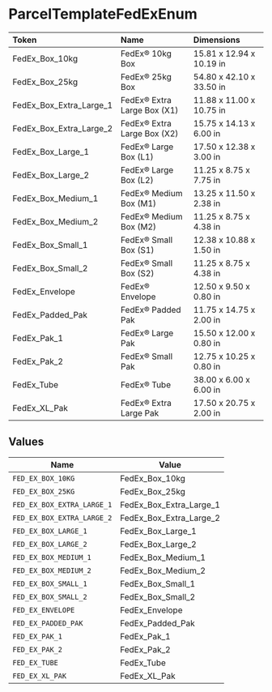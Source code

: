 # ParcelTemplateFedExEnum

|Token | Name | Dimensions|
|:---|:---|:---|
| FedEx_Box_10kg | FedEx® 10kg Box | 15.81 x 12.94 x 10.19 in|
| FedEx_Box_25kg | FedEx® 25kg Box | 54.80 x 42.10 x 33.50 in|
| FedEx_Box_Extra_Large_1 | FedEx® Extra Large Box (X1) | 11.88 x 11.00 x 10.75 in|
| FedEx_Box_Extra_Large_2 | FedEx® Extra Large Box (X2) | 15.75 x 14.13 x 6.00 in|
| FedEx_Box_Large_1 | FedEx® Large Box (L1) | 17.50 x 12.38 x 3.00 in|
| FedEx_Box_Large_2 | FedEx® Large Box (L2) | 11.25 x 8.75 x 7.75 in|
| FedEx_Box_Medium_1 | FedEx® Medium Box (M1) | 13.25 x 11.50 x 2.38 in|
| FedEx_Box_Medium_2 | FedEx® Medium Box (M2) | 11.25 x 8.75 x 4.38 in|
| FedEx_Box_Small_1 | FedEx® Small Box (S1) | 12.38 x 10.88 x 1.50 in|
| FedEx_Box_Small_2 | FedEx® Small Box (S2) | 11.25 x 8.75 x 4.38 in|
| FedEx_Envelope | FedEx® Envelope | 12.50 x 9.50 x 0.80 in|
| FedEx_Padded_Pak | FedEx® Padded Pak | 11.75 x 14.75 x 2.00 in|
| FedEx_Pak_1 | FedEx® Large Pak | 15.50 x 12.00 x 0.80 in|
| FedEx_Pak_2 | FedEx® Small Pak | 12.75 x 10.25 x 0.80 in|
| FedEx_Tube | FedEx® Tube | 38.00 x 6.00 x 6.00 in|
| FedEx_XL_Pak | FedEx® Extra Large Pak | 17.50 x 20.75 x 2.00 in|



## Values

| Name                       | Value                      |
| -------------------------- | -------------------------- |
| `FED_EX_BOX_10KG`          | FedEx_Box_10kg             |
| `FED_EX_BOX_25KG`          | FedEx_Box_25kg             |
| `FED_EX_BOX_EXTRA_LARGE_1` | FedEx_Box_Extra_Large_1    |
| `FED_EX_BOX_EXTRA_LARGE_2` | FedEx_Box_Extra_Large_2    |
| `FED_EX_BOX_LARGE_1`       | FedEx_Box_Large_1          |
| `FED_EX_BOX_LARGE_2`       | FedEx_Box_Large_2          |
| `FED_EX_BOX_MEDIUM_1`      | FedEx_Box_Medium_1         |
| `FED_EX_BOX_MEDIUM_2`      | FedEx_Box_Medium_2         |
| `FED_EX_BOX_SMALL_1`       | FedEx_Box_Small_1          |
| `FED_EX_BOX_SMALL_2`       | FedEx_Box_Small_2          |
| `FED_EX_ENVELOPE`          | FedEx_Envelope             |
| `FED_EX_PADDED_PAK`        | FedEx_Padded_Pak           |
| `FED_EX_PAK_1`             | FedEx_Pak_1                |
| `FED_EX_PAK_2`             | FedEx_Pak_2                |
| `FED_EX_TUBE`              | FedEx_Tube                 |
| `FED_EX_XL_PAK`            | FedEx_XL_Pak               |